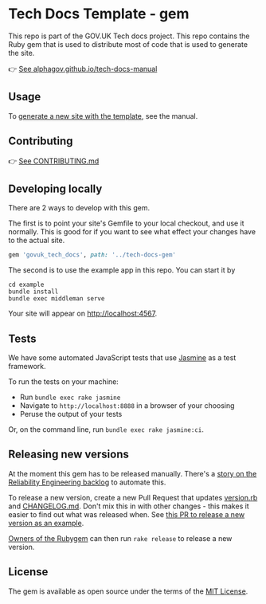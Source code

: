 # Tech Docs Template - gem

This repo is part of the GOV.UK Tech docs project. This repo contains the Ruby
gem that is used to distribute most of code that is used to generate the site.

👉 [See alphagov.github.io/tech-docs-manual](https://alphagov.github.io/tech-docs-manual)

## Usage

To [generate a new site with the template](https://alphagov.github.io/tech-docs-manual/#create-a-new-site), see the manual.

## Contributing

👉 [See CONTRIBUTING.md](CONTRIBUTING.md)

## Developing locally

There are 2 ways to develop with this gem.

The first is to point your site's Gemfile to your local checkout, and use it normally. This is good for if you want to see what effect your changes have to the actual site.

```rb
gem 'govuk_tech_docs', path: '../tech-docs-gem'
```

The second is to use the example app in this repo. You can start it by

```
cd example
bundle install
bundle exec middleman serve
```

Your site will appear on <http://localhost:4567>.

## Tests

We have some automated JavaScript tests that use [Jasmine][jas] as a test
framework.

To run the tests on your machine:

- Run `bundle exec rake jasmine`
- Navigate to `http://localhost:8888` in a browser of your choosing
- Peruse the output of your tests

Or, on the command line, run `bundle exec rake jasmine:ci`.

## Releasing new versions

At the moment this gem has to be released manually. There's a [story on the Reliability Engineering backlog](https://trello.com/c/gRQ8OnBl) to automate this.

To release a new version, create a new Pull Request that updates [version.rb](lib/govuk_tech_docs/version.rb) and [CHANGELOG.md](CHANGELOG.md). Don't mix this in with other changes - this makes it easier to find out what was released when. See [this PR to release a new version as an example](https://github.com/alphagov/tech-docs-gem/pull/15).

[Owners of the Rubygem](https://rubygems.org/gems/govuk_tech_docs#gem__owners) can then run `rake release` to release a new version.

## License

The gem is available as open source under the terms of the [MIT License](LICENSE).

[jas]: https://jasmine.github.io/
